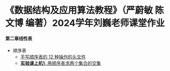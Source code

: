 # 《数据结构及应用算法教程》（严蔚敏 陈文博 编著）2024学年刘巍老师课堂作业

#### 第二章线性表

* 顺序表
  * [手写顺序表的 12 种操作的头文件](https://github.com/serendipity565/CCNU-Data-Structures/blob/main/esp1/SQListFunction.cpp)
  * [**实验课上机1**: 用顺序表求两个集合的交集](https://github.com/serendipity565/CCNU-Data-Structures/blob/main/esp1/SetFunction.cpp)
